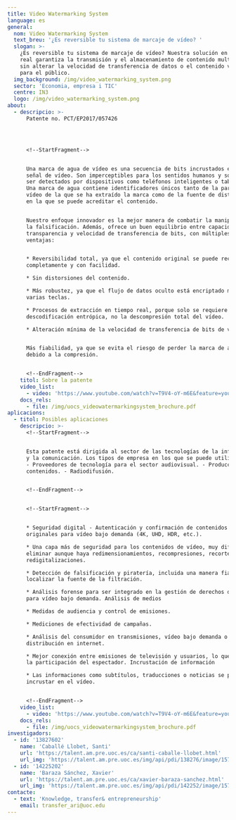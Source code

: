 ```yaml
---
title: Video Watermarking System
language: es
general:
  nom: Video Watermarking System
  text_breu: '¿Es reversible tu sistema de marcaje de vídeo? '
  slogan: >-
    ¿Es reversible tu sistema de marcaje de vídeo? Nuestra solución en tiempo
    real garantiza la transmisión y el almacenamiento de contenido multimedia
    sin alterar la velocidad de transferencia de datos o el contenido visible
    para el público.
  img_background: /img/video_watermarking_system.png
  sector: 'Economia, empresa i TIC'
  centre: IN3
  logo: /img/video_watermarking_system.png
about:
  - descripcio: >-
      Patente no. PCT/EP2017/057426




      <!--StartFragment-->


      Una marca de agua de vídeo es una secuencia de bits incrustados en una
      señal de vídeo. Son imperceptibles para los sentidos humanos y solo pueden
      ser detectados por dispositivos como teléfonos inteligentes o tabletas.
      Una marca de agua contiene identificadores únicos tanto de la parte de
      vídeo de la que se ha extraído la marca como de la fuente de distribución
      en la que se puede acreditar el contenido.


      Nuestro enfoque innovador es la mejor manera de combatir la manipulación y
      la falsificación. Además, ofrece un buen equilibrio entre capacidad,
      transparencia y velocidad de transferencia de bits, con múltiples
      ventajas:


      * Reversibilidad total, ya que el contenido original se puede recuperar
      completamente y con facilidad.

      * Sin distorsiones del contenido.

      * Más robustez, ya que el flujo de datos oculto está encriptado mediante
      varias teclas.

      * Procesos de extracción en tiempo real, porque solo se requiere la
      descodificación entrópica, no la descompresión total del vídeo.

      * Alteración mínima de la velocidad de transferencia de bits de vídeo.


      Más fiabilidad, ya que se evita el riesgo de perder la marca de agua
      debido a la compresión.


      <!--EndFragment-->
    titol: Sobre la patente
    video_list:
      - video: 'https://www.youtube.com/watch?v=T9V4-oY-m6E&feature=youtu.be'
    docs_rels:
      - file: /img/uocs_videowatermarkingsystem_brochure.pdf
aplicacions:
  - titol: Posibles aplicaciones
    descripcio: >-
      <!--StartFragment-->


      Esta patente está dirigida al sector de las tecnologías de la información
      y la comunicación. Los tipos de empresa en los que se puede utilizar son:
      - Proveedores de tecnología para el sector audiovisual. - Producción de
      contenidos. - Radiodifusión.


      <!--EndFragment-->


      <!--StartFragment-->


      * Seguridad digital - Autenticación y confirmación de contenidos
      originales para vídeo bajo demanda (4K, UHD, HDR, etc.). 

      * Una capa más de seguridad para los contenidos de vídeo, muy difícil de
      eliminar aunque haya redimensionamientos, recompresiones, recortes o
      redigitalizaciones. 

      * Detección de falsificación y piratería, incluida una manera fiable de
      localizar la fuente de la filtración. 

      * Análisis forense para ser integrado en la gestión de derechos digitales
      para vídeo bajo demanda. Análisis de medios 

      * Medidas de audiencia y control de emisiones. 

      * Mediciones de efectividad de campañas. 

      * Análisis del consumidor en transmisiones, vídeo bajo demanda o incluso
      distribución en internet. 

      * Mejor conexión entre emisiones de televisión y usuarios, lo que aumenta
      la participación del espectador. Incrustación de información 

      * Las informaciones como subtítulos, traducciones o noticias se pueden
      incrustar en el vídeo.


      <!--EndFragment-->
    video_list:
      - video: 'https://www.youtube.com/watch?v=T9V4-oY-m6E&feature=youtu.be'
    docs_rels:
      - file: /img/uocs_videowatermarkingsystem_brochure.pdf
investigadors:
  - id: '13827602'
    name: 'Caballé Llobet, Santi'
    url: 'https://talent.am.pre.uoc.es/ca/santi-caballe-llobet.html'
    url_img: 'https://talent.am.pre.uoc.es/img/api/pdi/138276/image/1572253930175'
  - id: '14225202'
    name: 'Baraza Sánchez, Xavier'
    url: 'https://talent.am.pre.uoc.es/ca/xavier-baraza-sanchez.html'
    url_img: 'https://talent.am.pre.uoc.es/img/api/pdi/142252/image/1573926396022'
contacte:
  - text: 'Knowledge, transfer& entrepreneurship'
    email: transfer_ari@uoc.edu
---
```

